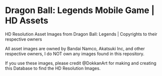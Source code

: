 # Dragon Ball: Legends Mobile Game | HD Assets

HD Resolution Asset Images from Dragon Ball: Legends | Copyrights to their respective owners

All asset images are owned by Bandai Namco, Akatsuki Inc, and other respective owners, I do NOT own any images found in this repository.

If you use these images, please credit @DokkanArt for making and creating this Database to find the HD Resolution Images.
